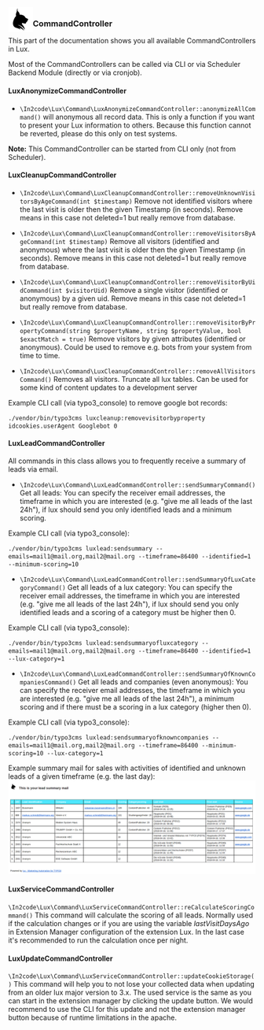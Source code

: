 <img align="left" src="../../../Resources/Public/Icons/lux.svg" width="50" />

### CommandController

This part of the documentation shows you all available CommandControllers in Lux.

Most of the CommandControllers can be called via CLI or via Scheduler Backend Module (directly or via cronjob).


#### LuxAnonymizeCommandController

* `\In2code\Lux\Command\LuxAnonymizeCommandController::anonymizeAllCommand()` will anonymous all record data.
This is only a function if you want to present your Lux information to others. Because this function cannot be reverted,
please do this only on test systems.

**Note:** This CommandController can be started from CLI only (not from Scheduler).


#### LuxCleanupCommandController

* `\In2code\Lux\Command\LuxCleanupCommandController::removeUnknownVisitorsByAgeCommand(int $timestamp)` Remove not
identified visitors where the last visit is older then the given Timestamp (in seconds).
Remove means in this case not deleted=1 but really remove from database.

* `\In2code\Lux\Command\LuxCleanupCommandController::removeVisitorsByAgeCommand(int $timestamp)` Remove all visitors
(identified and anonymous) where the last visit is older then the given Timestamp (in seconds).
Remove means in this case not deleted=1 but really remove from database.

* `\In2code\Lux\Command\LuxCleanupCommandController::removeVisitorByUidCommand(int $visitorUid)` Remove a single visitor
(identified or anonymous) by a given uid.
Remove means in this case not deleted=1 but really remove from database.

* `\In2code\Lux\Command\LuxCleanupCommandController::removeVisitorByPropertyCommand(string $propertyName, string $propertyValue, bool $exactMatch = true)`
Remove visitors by given attributes (identified or anonymous).
Could be used to remove e.g. bots from your system from time to time.

* `\In2code\Lux\Command\LuxCleanupCommandController::removeAllVisitorsCommand()` Removes all visitors.
Truncate all lux tables. Can be used for some kind of content updates to a development server

Example CLI call (via typo3_console) to remove google bot records:
```
./vendor/bin/typo3cms luxcleanup:removevisitorbyproperty idcookies.userAgent Googlebot 0
```


#### LuxLeadCommandController

All commands in this class allows you to frequently receive a summary of leads via email.

* `\In2code\Lux\Command\LuxLeadCommandController::sendSummaryCommand()` Get all leads:
You can specify the receiver email addresses, the timeframe in which you are interested (e.g. "give me all leads of the
last 24h"), if lux should send you only identified leads and a minimum scoring.

Example CLI call (via typo3_console):
```
./vendor/bin/typo3cms luxlead:sendsummary --emails=mail1@mail.org,mail2@mail.org --timeframe=86400 --identified=1 --minimum-scoring=10
```

* `\In2code\Lux\Command\LuxLeadCommandController::sendSummaryOfLuxCategoryCommand()` Get all leads of a lux category:
You can specify the receiver email addresses, the timeframe in which you are interested (e.g. "give me all leads of the
last 24h"), if lux should send you only identified leads and a scoring of a category must be higher then 0.

Example CLI call (via typo3_console):
```
./vendor/bin/typo3cms luxlead:sendsummaryofluxcategory --emails=mail1@mail.org,mail2@mail.org --timeframe=86400 --identified=1 --lux-category=1
```

* `\In2code\Lux\Command\LuxLeadCommandController::sendSummaryOfKnownCompaniesCommand()`
Get all leads and companies (even anonymous):
You can specify the receiver email addresses, the timeframe in which you are interested (e.g. "give me all leads of the
last 24h"), a minimum scoring and if there must be a scoring in a lux category (higher then 0).

Example CLI call (via typo3_console):
```
./vendor/bin/typo3cms luxlead:sendsummaryofknowncompanies --emails=mail1@mail.org,mail2@mail.org --timeframe=86400 --minimum-scoring=10 --lux-category=1
```

Example summary mail for sales with activities of identified and unknown leads of a given timeframe (e.g. the last day):
<img src="../../../Documentation/Images/screenshot_summarymail.png" />


#### LuxServiceCommandController

`\In2code\Lux\Command\LuxServiceCommandController::reCalculateScoringCommand()` This command will calculate the scoring
of all leads. Normally used if the calculation changes or if you are using the variable *lastVisitDaysAgo* in
Extension Manager configuration of the extension Lux. In the last case it's recommended to run the calculation once
per night.


#### LuxUpdateCommandController

`\In2code\Lux\Command\LuxServiceCommandController::updateCookieStorage()` This command will help you
to not lose your collected data when updating from an older lux major version to 3.x. The used service is the same
as you can start in the extension manager by clicking the update button. We would recommend to use the CLI for this
update and not the extension manager button because of runtime limitations in the apache.
